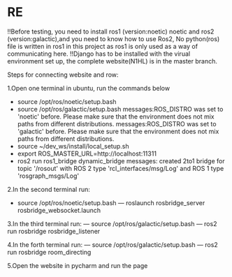 # RE

!!Before testing, you need to install ros1 (version:noetic) noetic and ros2 (version:galactic),and you need to know how to use Ros2, No python(ros) file is written in ros1 in this project as ros1 is only used as a way of communicating here.
!!Django has to be installed with the virual environment set up, the complete website(N1HL) is in the master branch.


Steps for connecting website and row:

1.Open one terminal in ubuntu, run the commands below
- source /opt/ros/noetic/setup.bash
- source /opt/ros/galactic/setup.bash
    messages:ROS_DISTRO was set to 'noetic' before. Please make sure that the environment does not mix paths from different distributions.
    messages:ROS_DISTRO was set to 'galactic' before. Please make sure that the environment does not mix paths from different distributions.
- source ~/dev_ws/install/local_setup.sh
- export ROS_MASTER_URL=http://localhost:11311
- ros2 run ros1_bridge dynamic_bridge
   messages: created 2to1 bridge for topic '/rosout' with ROS 2 type 'rcl_interfaces/msg/Log' and ROS 1 type 'rosgraph_msgs/Log'


2.In the second terminal run:
- source /opt/ros/noetic/setup.bash
— roslaunch rosbridge_server rosbridge_websocket.launch

3.In the third terminal run:
— source /opt/ros/galactic/setup.bash
— ros2 run rosbridge  rosbridge_listener

4.In the forth terminal run:
— source /opt/ros/galactic/setup.bash
— ros2 run rosbridge room_directing

5.Open the website in pycharm and run the page
